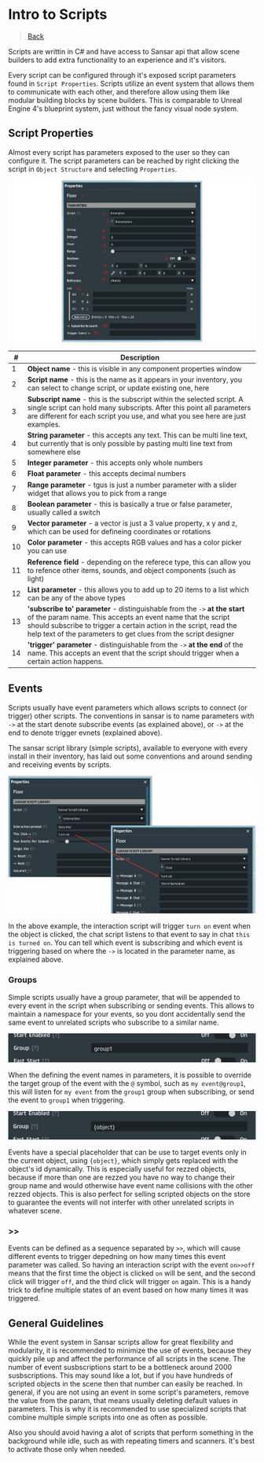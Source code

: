 # Intro to Scripts

> [Back](../README.md)

Scripts are writtin in C# and have access to Sansar api that allow scene builders to add extra functionality to an experience and it's visitors.

Every script can be configured through it's exposed script parameters found in `Script Properties`. Scripts utilize an event system that allows them to communicate with each other, and therefore allow using them like modular building blocks by scene builders. This is comparable to Unreal Engine 4's blueprint system, just without the fancy visual node system.

## Script Properties

Almost every script has parameters exposed to the user so they can configure it. The script parameters can be reached by right clicking the script in `Object Structure` and selecting `Properties`.

![parameters](../assets/parameters.png)

|#|Description|
|---|---|
|1|**Object name** - this is visible in any component properties window|
|2|**Script name** - this is the name as it appears in your inventory, you can select to change script, or update existing one, here|
|3|**Subscript name** - this is the subscript within the selected script. A single script can hold many subscripts. After this point all parameters are different for each script you use, and what you see here are just examples.|
|4|**String parameter** - this accepts any text. This can be multi line text, but currently that is only possible by pasting multi line text from somewhere else|
|5|**Integer parameter** - this accepts only whole numbers|
|6|**Float parameter** - this accepts decimal numbers|
|7|**Range parameter** - tgus is just a number parameter with a slider widget that allows you to pick from a range|
|8|**Boolean parameter** - this is basically a true or false parameter, usually called a switch|
|9|**Vector parameter** - a vector is just a 3 value property, x y and z, which can be used for defineing coordinates or rotations|
|10|**Color parameter** - this accepts RGB values and has a color picker you can use|
|11|**Reference field** - depending on the referece type, this can allow you to refence other items, sounds, and object components (such as light)|
|12|**List parameter** - this allows you to add up to 20 items to a list which can be any of the above types|
|13|**'subscribe to' parameter** - distinguishable from the `->` **at the start** of the param name. This accepts an event name that the script should subscribe to trigger a certain action in the script, read the help text of the parameters to get clues from the script designer|
|14|**'trigger' parameter** - distinguishable from the `->` **at the end** of the name. This accepts an event that the script should trigger when a certain action happens.|

## Events

Scripts usually have event parameters which allows scripts to connect (or trigger) other scripts. The conventions in sansar is to name parameters with `->` at the start denote subscribe events (as explained above), or `->` at the end to denote trigger evnets (explained above).

The sansar script library (simple scripts), available to everyone with every install in their inventory, has laid out some conventions and around sending and receiving events by scripts.

![events](../assets/events.png)

In the above example, the interaction script will trigger `turn on` event when the object is clicked, the chat script listens to that event to say in chat `this is turned on`. You can tell which event is subscribing and which event is triggering based on where the `->` is located in the parameter name, as explained above.

### Groups

Simple scripts usually have a group parameter, that will be appended to every event in the script when subscribing or sending events. This allows to maintain a namespace for your events, so you dont accidentally send the same event to unrelated scripts who subscribe to a similar name.

![group1](../assets/group1.png)

When the defining the event names in parameters, it is possible to override the target group of the event with the `@` symbol, such as `my event@group1`, this will listen for `my event` from the `group1` group when subscribing, or send the event to `group1` when triggering.

![group-object](../assets/group-object.png)

Events have a special placeholder that can be use to target events only in the current object, using `{object}`, which simply gets replaced with the object's id dynamically. This is especially useful for rezzed objects, because if more than one are rezzed you have no way to change their group name and would otherwise have event name collisions with the other rezzed objects. This is also perfect for selling scripted objects on the store to guarantee the events will not interfer with other unrelated scripts in whatever scene.

### >>

Events can be defined as a sequence separated by `>>`, which will cause different events to trigger depedning on how many times this event parameter was called. So having an interaction script with the event `on>>off` means that the first time the object is clicked `on` will be sent, and the second click will trigger `off`, and the third click will trigger `on` again. This is a handy trick to define multiple states of an event based on how many times it was triggered.

## General Guidelines

While the event system in Sansar scripts allow for great flexibility and modularity, it is recommended to minimize the use of events, because they quickly pile up and affect the performance of all scripts in the scene. The number of event susbscriptions start to be a bottleneck around 2000 susbscriptions. This may sound like a lot, but if you have hundreds of scripted objects in the scene then that number can easily be reached. In general, if you are not using an event in some script's parameters, remove the value from the param, that means usually deleting default values in parameters. This is why it is recommended to use specialized scripts that combine multiple simple scripts into one as often as possible.

Also you should avoid having a alot of scripts that perform something in the background while idle, such as with repeating timers and scanners. It's best to activate those only when needed.
